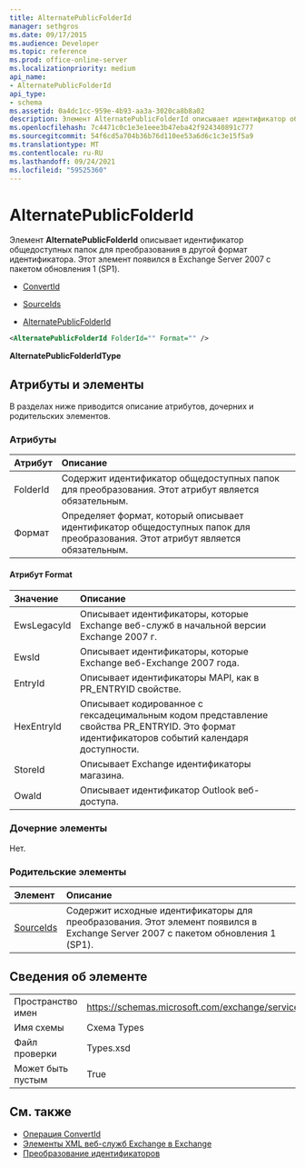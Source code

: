 ```yaml
---
title: AlternatePublicFolderId
manager: sethgros
ms.date: 09/17/2015
ms.audience: Developer
ms.topic: reference
ms.prod: office-online-server
ms.localizationpriority: medium
api_name:
- AlternatePublicFolderId
api_type:
- schema
ms.assetid: 0a4dc1cc-959e-4b93-aa3a-3020ca8b8a02
description: Элемент AlternatePublicFolderId описывает идентификатор общедоступных папок для преобразования в другой формат идентификатора. Этот элемент появился в Exchange Server 2007 с пакетом обновления 1 (SP1).
ms.openlocfilehash: 7c4471c0c1e3e1eee3b47eba42f924340891c777
ms.sourcegitcommit: 54f6cd5a704b36b76d110ee53a6d6c1c3e15f5a9
ms.translationtype: MT
ms.contentlocale: ru-RU
ms.lasthandoff: 09/24/2021
ms.locfileid: "59525360"
---
```

# <a name="alternatepublicfolderid"></a>AlternatePublicFolderId

Элемент **AlternatePublicFolderId** описывает идентификатор общедоступных папок для преобразования в другой формат идентификатора. Этот элемент появился в Exchange Server 2007 с пакетом обновления 1 (SP1). 
  
- [ConvertId](convertid.md)
  
- [SourceIds](sourceids.md)
  
- [AlternatePublicFolderId](alternatepublicfolderid.md)
  
```xml
<AlternatePublicFolderId FolderId="" Format="" />
```

 **AlternatePublicFolderIdType**
## <a name="attributes-and-elements"></a>Атрибуты и элементы

В разделах ниже приводится описание атрибутов, дочерних и родительских элементов.
  
### <a name="attributes"></a>Атрибуты

|**Атрибут**|**Описание**|
|:-----|:-----|
|FolderId  <br/> |Содержит идентификатор общедоступных папок для преобразования. Этот атрибут является обязательным.  <br/> |
|Формат  <br/> |Определяет формат, который описывает идентификатор общедоступных папок для преобразования. Этот атрибут является обязательным.  <br/> |
   
#### <a name="format-attribute"></a>Атрибут Format

|**Значение**|**Описание**|
|:-----|:-----|
|EwsLegacyId  <br/> |Описывает идентификаторы, которые Exchange веб-служб в начальной версии Exchange 2007 г.  <br/> |
|EwsId  <br/> |Описывает идентификаторы, которые Exchange веб-Exchange 2007 года.  <br/> |
|EntryId  <br/> |Описывает идентификаторы MAPI, как в PR_ENTRYID свойстве.  <br/> |
|HexEntryId  <br/> |Описывает кодированное с гексадецимальным кодом представление свойства PR_ENTRYID. Это формат идентификаторов событий календаря доступности.  <br/> |
|StoreId  <br/> |Описывает Exchange идентификаторы магазина.  <br/> |
|OwaId  <br/> |Описывает идентификатор Outlook веб-доступа.  <br/> |
   
### <a name="child-elements"></a>Дочерние элементы

Нет.
  
### <a name="parent-elements"></a>Родительские элементы

|**Элемент**|**Описание**|
|:-----|:-----|
|[SourceIds](sourceids.md) <br/> |Содержит исходные идентификаторы для преобразования. Этот элемент появился в Exchange Server 2007 с пакетом обновления 1 (SP1).  <br/> |
   
## <a name="element-information"></a>Сведения об элементе

|||
|:-----|:-----|
|Пространство имен  <br/> |https://schemas.microsoft.com/exchange/services/2006/types  <br/> |
|Имя схемы  <br/> |Схема Types  <br/> |
|Файл проверки  <br/> |Types.xsd  <br/> |
|Может быть пустым  <br/> |True  <br/> |
   
## <a name="see-also"></a>См. также

- [Операция ConvertId](convertid-operation.md)
- [Элементы XML веб-служб Exchange в Exchange](ews-xml-elements-in-exchange.md)
- [Преобразование идентификаторов](https://msdn.microsoft.com/library/a5391746-b6ef-4f48-8fc8-8255258651aa%28Office.15%29.aspx)

